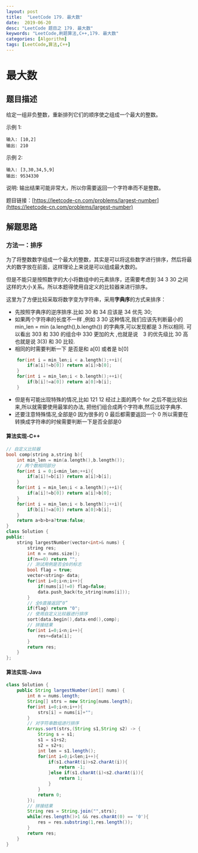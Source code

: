 ```yaml
---
layout: post
title:  "LeetCode 179. 最大数"
date:  2019-06-20
desc: "LeetCode 题目之 179. 最大数"
keywords: "LeetCode,刷题算法,C++,179. 最大数"
categories: [Algorithm]
tags: [LeetCode,算法,C++]
---
```

# 最大数

## 题目描述

给定一组非负整数，重新排列它们的顺序使之组成一个最大的整数。

示例 1:

```
输入: [10,2]
输出: 210
```

示例 2:

```
输入: [3,30,34,5,9]
输出: 9534330
```

说明: 输出结果可能非常大，所以你需要返回一个字符串而不是整数。


题目链接：[https://leetcode-cn.com/problems/largest-number](https://leetcode-cn.com/problems/largest-number)


## 解题思路

### 方法一：排序

为了将整数数字组成一个最大的整数，其实是可以将这些数字进行排序，然后将最大的数字放在前面，这样理论上来说是可以组成最大数的。

但是不能只是按照数字的大小将数组中的元素排序，还需要考虑到 34 3 30 之间这样的大小关系。所以本题得使用自定义的比较器来进行排序。

这里为了方便比较采取将数字变为字符串，采用**字典序**的方式来排序：

- 先按照字典序的逆序排序.比如 30 和 34 应该是 34 优先 30;
- 如果两个字符串的长度不一样 ,例如 3 30 这种情况,我们应该先判断最小的 min_len = min (a.length(),b.length()) 的字典序,可以发现都是 3 所以相同. 可以看出 303 和 330 的组合中 330 更加的大 ,也就是说　3 的优先级比 30 高也就是说 3(3) 和 30 比较.
- 相同的时需要判断一下 是否是和 a[0] 或者是 b[0]

```cpp
    for(int i = min_len;i < a.length();++i){
        if(a[i]!=b[0]) return a[i]>b[0];
    }
    for(int i = min_len;i < b.length();++i){
        if(b[i]!=a[0]) return a[0]>b[i];
    }
```
- 但是有可能出现特殊的情况,比如 121 12 经过上面的两个 for 之后不能比较出来,所以就需要使用最笨的办法, 把他们组合成两个字符串,然后比较字典序.
- 还要注意特殊情况,全部是0 因为很多的 0 最后都需要返回一个 0 所以需要在转换成字符串的时候需要判断一下是否全部是0

#### 算法实现-C++

```cpp
// 自定义比较器
bool comp(string a,string b){
    int min_len = min(a.length(),b.length());
    // 两个数相同部分
    for(int i = 0;i<min_len;++i){
        if(a[i]!=b[i]) return a[i]>b[i];
    }
    for(int i = min_len;i < a.length();++i){
        if(a[i]!=b[0]) return a[i]>b[0];
    }
    for(int i = min_len;i < b.length();++i){
        if(b[i]!=a[0]) return a[0]>b[i];
    }
    return a+b>b+a?true:false;
}
class Solution {
public:
    string largestNumber(vector<int>& nums) {
        string res;
        int n = nums.size();
        if(n==0) return "";
        // 测试用例是否全0的标志
        bool flag = true;
        vector<string> data;
        for(int i=0;i<n;i++){
            if(nums[i]!=0) flag=false;
            data.push_back(to_string(nums[i]));
        }
        // 全0直接返回“0”
        if(flag) return "0";
        // 使用自定义比较器进行排序
        sort(data.begin(),data.end(),comp);
        // 拼接结果
        for(int i=0;i<n;i++){
            res+=data[i];
        }
        return res;
    }
};
```

#### 算法实现-Java

```java
class Solution {
    public String largestNumber(int[] nums) {
        int n = nums.length;
        String[] strs = new String[nums.length];
        for(int i=0;i<n;i++){
            strs[i] = nums[i]+"";
        }
        // 对字符串数组进行排序
        Arrays.sort(strs,(String s1,String s2) -> {
            String s = s1;
            s1 = s1+s2;
            s2 = s2+s;
            int len = s1.length();
            for(int i=0;i<len;i++){
                if(s1.charAt(i)>s2.charAt(i)){
                    return -1;
                }else if(s1.charAt(i)<s2.charAt(i)){
                    return 1;
                }
            }
            return 0;
        });
        // 拼接结果
        String res = String.join("",strs);
        while(res.length()>1 && res.charAt(0) == '0'){
            res = res.substring(1,res.length());
        }
        return res;
    }
}
```